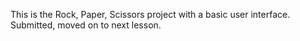 This is the Rock, Paper, Scissors project with a basic user interface. Submitted, moved on to next lesson.
